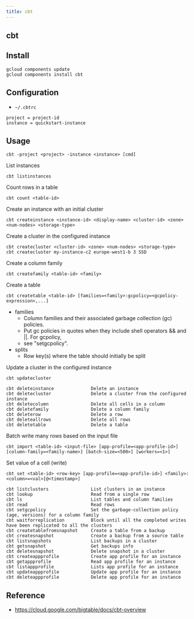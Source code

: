 ```yaml
---
title: cbt
---
```


## cbt

## Install

```
gcloud components update
gcloud components install cbt
```

## Configuration

- `~/.cbtrc`

```
project = project-id
instance = quickstart-instance
```


## Usage

```
cbt -project <project> -instance <instance> [cmd]
```

List instances

```
cbt listinstances
```

Count rows in a table

```
cbt count <table-id>
```

Create an instance with an initial cluster

```
cbt createinstance <instance-id> <display-name> <cluster-id> <zone> <num-nodes> <storage-type>
```

Create a cluster in the configured instance

```
cbt createcluster <cluster-id> <zone> <num-nodes> <storage-type>
cbt createcluster my-instance-c2 europe-west1-b 3 SSD
```

Create a column family

```
cbt createfamily <table-id> <family>
```

Create a table

```
cbt createtable <table-id> [families=<family>:gcpolicy=<gcpolicy-expression>,...]
```

- families
    - Column families and their associated garbage collection (gc) policies.
    - Put gc policies in quotes when they include shell operators && and ||. For gcpolicy,
    - see "setgcpolicy".
- splits
    - Row key(s) where the table should initially be split


Update a cluster in the configured instance

```
cbt updatecluster
```



```
cbt deleteinstance              Delete an instance
cbt deletecluster               Delete a cluster from the configured instance
cbt deletecolumn                Delete all cells in a column
cbt deletefamily                Delete a column family
cbt deleterow                   Delete a row
cbt deleteallrows               Delete all rows
cbt deletetable                 Delete a table
```

Batch write many rows based on the input file

```
cbt import <table-id> <input-file> [app-profile=<app-profile-id>] [column-family=<family-name>] [batch-size=<500>] [workers=<1>]
```

Set value of a cell (write)

```
cbt set <table-id> <row-key> [app-profile=<app-profile-id>] <family>:<column>=<val>[@<timestamp>]
```

```
cbt listclusters                List clusters in an instance
cbt lookup                      Read from a single row
cbt ls                          List tables and column families
cbt read                        Read rows
cbt setgcpolicy                 Set the garbage-collection policy (age, versions) for a column family
cbt waitforreplication          Block until all the completed writes have been replicated to all the clusters
cbt createtablefromsnapshot     Create a table from a backup
cbt createsnapshot              Create a backup from a source table
cbt listsnapshots               List backups in a cluster
cbt getsnapshot                 Get backups info
cbt deletesnapshot              Delete snapshot in a cluster
cbt createappprofile            Create app profile for an instance
cbt getappprofile               Read app profile for an instance
cbt listappprofile              Lists app profile for an instance
cbt updateappprofile            Update app profile for an instance
cbt deleteappprofile            Delete app profile for an instance
```

## Reference
- https://cloud.google.com/bigtable/docs/cbt-overview
